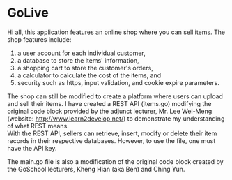 # GoLive

Hi all, this application features an online shop where you can sell items. 
The shop features include: 

1) a user account for each individual customer,
2) a database to store the items' information, 
3) a shopping cart to store the customer's orders, 
4) a calculator to calculate the cost of the items, and
5) security such as https, input validation, and cookie expire parameters. 

The shop can still be modified to create a platform where users can upload and sell their items. 
I have created a REST API (items.go) modifying the original code block provided by the adjunct lecturer, Mr. Lee Wei-Meng (website: http://www.learn2develop.net/) to demonstrate my understanding of what REST means.  
With the REST API, sellers can retrieve, insert, modify or delete their item records in their respective databases. 
However, to use the file, one must have the API key. 

The main.go file is also a modification of the original code block created by the GoSchool lecturers, Kheng Hian (aka Ben) and Ching Yun. 
